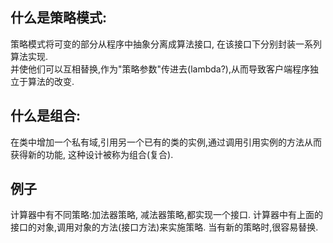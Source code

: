 
## 什么是策略模式:
策略模式将可变的部分从程序中抽象分离成算法接口, 在该接口下分别封装一系列算法实现.	
并使他们可以互相替换,作为"策略参数"传进去(lambda?),从而导致客户端程序独立于算法的改变.

## 什么是组合:
在类中增加一个私有域,引用另一个已有的类的实例,通过调用引用实例的方法从而获得新的功能,
这种设计被称为组合(复合).


## 例子
计算器中有不同策略:加法器策略, 减法器策略,都实现一个接口.
计算器中有上面的接口的对象,调用对象的方法(接口方法)来实施策略.
当有新的策略时,很容易替换.